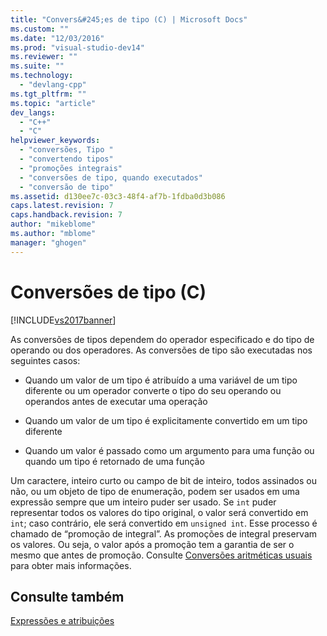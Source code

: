 ```yaml
---
title: "Convers&#245;es de tipo (C) | Microsoft Docs"
ms.custom: ""
ms.date: "12/03/2016"
ms.prod: "visual-studio-dev14"
ms.reviewer: ""
ms.suite: ""
ms.technology: 
  - "devlang-cpp"
ms.tgt_pltfrm: ""
ms.topic: "article"
dev_langs: 
  - "C++"
  - "C"
helpviewer_keywords: 
  - "conversões, Tipo "
  - "convertendo tipos"
  - "promoções integrais"
  - "conversões de tipo, quando executados"
  - "conversão de tipo"
ms.assetid: d130ee7c-03c3-48f4-af7b-1fdba0d3b086
caps.latest.revision: 7
caps.handback.revision: 7
author: "mikeblome"
ms.author: "mblome"
manager: "ghogen"
---
```

# Convers&#245;es de tipo (C)
[!INCLUDE[vs2017banner](../assembler/inline/includes/vs2017banner.md)]

As conversões de tipos dependem do operador especificado e do tipo de operando ou dos operadores.  As conversões de tipo são executadas nos seguintes casos:  
  
-   Quando um valor de um tipo é atribuído a uma variável de um tipo diferente ou um operador converte o tipo do seu operando ou operandos antes de executar uma operação  
  
-   Quando um valor de um tipo é explicitamente convertido em um tipo diferente  
  
-   Quando um valor é passado como um argumento para uma função ou quando um tipo é retornado de uma função  
  
 Um caractere, inteiro curto ou campo de bit de inteiro, todos assinados ou não, ou um objeto de tipo de enumeração, podem ser usados em uma expressão sempre que um inteiro puder ser usado.  Se `int` puder representar todos os valores do tipo original, o valor será convertido em `int`; caso contrário, ele será convertido em `unsigned int`.  Esse processo é chamado de “promoção de integral”. As promoções de integral preservam os valores.  Ou seja, o valor após a promoção tem a garantia de ser o mesmo que antes de promoção.  Consulte [Conversões aritméticas usuais](../c-language/usual-arithmetic-conversions.md) para obter mais informações.  
  
## Consulte também  
 [Expressões e atribuições](../c-language/expressions-and-assignments.md)